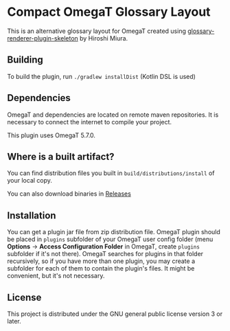 # Compact OmegaT Glossary Layout 

This is an alternative glossary layout for OmegaT created using 
[glossary-renderer-plugin-skeleton](https://github.com/omegat-org/glossary-renderer-plugin-skeleton) by Hiroshi Miura. 


## Building

To build the plugin, run `./gradlew installDist` (Kotlin DSL is used)

## Dependencies

OmegaT and dependencies are located on remote maven repositories.
It is necessary to connect the internet to compile your project.

This plugin uses OmegaT 5.7.0.

## Where is a built artifact?

You can find distribution files you built in `build/distributions/install` of your local copy.

You can also download binaries in [Releases](https://github.com/kosivantsov/omegat-plugin-glossay-compact/releases)


## Installation

You can get a plugin jar file from zip distribution file.
OmegaT plugin should be placed in `plugins` subfolder of your OmegaT user config folder (menu **Options** → **Access Configuration Folder** in OmegaT, create `plugins` subfolder if it's not there).
OmegaT searches for plugins in that folder recursively, so if you have more than one plugin, you may create a subfolder for each of them to contain the plugin's files. It might be convenient, but it's not necessary.

## License

This project is distributed under the GNU general public license version 3 or later.
